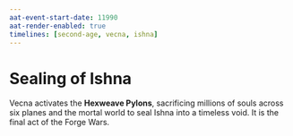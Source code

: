 ```yaml
---
aat-event-start-date: 11990
aat-render-enabled: true
timelines: [second-age, vecna, ishna]
---
```


# Sealing of Ishna

Vecna activates the **Hexweave Pylons**, sacrificing millions of souls across six planes and the mortal world to seal Ishna into a timeless void. It is the final act of the Forge Wars.
